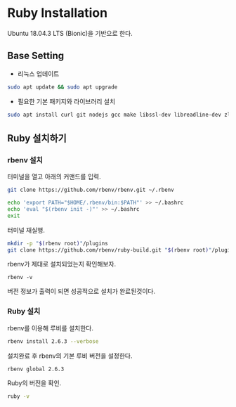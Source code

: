 # Ruby Installation

Ubuntu 18.04.3 LTS (Bionic)을 기반으로 한다.

## Base Setting
- 리눅스 업데이트
```bash
sudo apt update && sudo apt upgrade
```

- 필요한 기본 패키지와 라이브러리 설치
```bash
sudo apt install curl git nodejs gcc make libssl-dev libreadline-dev zlib1g-dev libsqlite3-dev
```

## Ruby 설치하기
### rbenv 설치

터미널을 열고 아래의 커맨드를 입력.

```bash
git clone https://github.com/rbenv/rbenv.git ~/.rbenv

echo 'export PATH="$HOME/.rbenv/bin:$PATH"' >> ~/.bashrc
echo 'eval "$(rbenv init -)"' >> ~/.bashrc
exit
```

터미널 재실행.
```bash
mkdir -p "$(rbenv root)"/plugins
git clone https://github.com/rbenv/ruby-build.git "$(rbenv root)"/plugins/ruby-build
```

rbenv가 제대로 설치되었는지 확인해보자.

```
rbenv -v
```

버전 정보가 출력이 되면 성공적으로 설치가 완료된것이다.

### Ruby 설치
rbenv를 이용해 루비를 설치한다.

```bash
rbenv install 2.6.3 --verbose
```

설치완료 후 rbenv의 기본 루비 버전을 설정한다.
```bash
rbenv global 2.6.3
```

Ruby의 버전을 확인.

```bash
ruby -v
```
